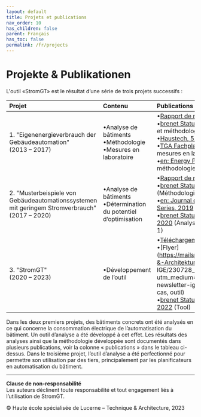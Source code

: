 ```yaml
---
layout: default
title: Projets et publications
nav_order: 10
has_children: false
parent: Français
has_toc: false
permalink: /fr/projects
---
```


# Projekte & Publikationen
L'outil «StromGT» est le résultat d’une série de trois projets successifs :

| Projet  | Contenu | Publications  |
| :---          | :---          | :---          |
| 1.     "Eigenenergieverbrauch der<br>Gebäudeautomation"<br>(2013 – 2017) |•Analyse de bâtiments<br> •Méthodologie<br> •Mesures en laboratoire| •[Rapport de résultats du projet](https://www.bfe.admin.ch/bfe/de/home/news-und-medien/publikationen.exturl.html/aHR0cHM6Ly9wdWJkYi5iZmUuYWRtaW4uY2gvZGUvcHVibGljYX/Rpb24vZG93bmxvYWQvODMwNw==.html)<br>•[brenet Status-Seminar, 2016](https://zenodo.org/record/2590938) (Analyse et méthodologie)<br>•[Haustech, 5 2016](https://www.hslu.ch/-/media/campus/common/files/dokumente/ta/ta%20forschung/zig/zig%20berichte/ht5%20040%20extra%20gebaeudeautomation.pdf?la=de-ch.) (Analyse)<br>•[TGA Fachplaner, 11 2016](http://service.gentnerverlag.de/download/pdf/tga/Hslu.pdf) (Analyse et mesures en laboratoire)<br>•[en: Energy Procedia, 2017](https://www.sciencedirect.com/science/article/pii/S1876610217329284?via%253Dihub) (Analyse et méthodologie) |
| 2.     "Musterbeispiele von Gebäudeautomationssystemen<br> mit geringem Stromverbrauch"<br>(2017 – 2020) |•Analyse de bâtiments<br>•Détermination du potentiel d’optimisation| •[Rapport de résultats du projet](https://www.bfe.admin.ch/bfe/de/home/news-und-medien/publikationen.exturl.html/aHR0cHM6Ly9wdWJkYi5iZmUuYWRtaW4uY2gvZGUvcHVibGljYX/Rpb24vZG93bmxvYWQvMTAzMDQ=.html)<br>•[brenet Status-Seminar, 2018](https://zenodo.org/record/2589957) (Méthodologie)<br>•[en: Journal of Physics: Conference Series, 2019](https://iopscience.iop.org/article/10.1088/1742-6596/1343/1/012125) (Méthodologie)<br>•[brenet Status-Seminar, S. 80-89, 2020](https://zenodo.org/record/3900180) (Analyse du bâtiment Roche Bau 1)|
| 3. "StromGT"<br>(2020 – 2023) |•Développement de l’outil| •[Téléchargement de l’outil](https://hslu-ige-laes.github.io/StromGTPublic/de) <br>•[Flyer](https://mailspace.hslu.ch/T&A_Technik-&-Architektur/IGE/Newsletter IGE/230728_Poster_StromGT.pdf?utm_medium=email&utm_source=ta-newsletter-ige_nl) (Projets, étude de cas, outil)<br>•[brenet Status-Seminar, S. 44-51, 2022](https://zenodo.org/record/6798164) (Tool)<br> |

Dans les deux premiers projets, des bâtiments concrets ont été analysés en ce qui concerne la consommation électrique de l’automatisation du bâtiment. Un outil d’analyse a été développé à cet effet. Les résultats des analyses ainsi que la méthodologie développée sont documentés dans plusieurs publications, voir la colonne « publications » dans le tableau ci-dessus.
Dans le troisième projet, l’outil d’analyse a été perfectionné pour permettre son utilisation par des tiers, principalement par les planificateurs en automatisation du bâtiment.



<hr>

**Clause de non-responsabilité**<br>
Les auteurs déclinent toute responsabilité et tout engagement liés à l’utilisation de StromGT.

© Haute école spécialisée de Lucerne – Technique & Architecture, 2023
